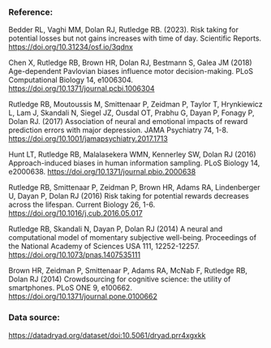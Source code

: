 ### Reference:

Bedder RL, Vaghi MM, Dolan RJ, Rutledge RB. (2023). Risk taking for potential losses but not gains
increases with time of day. Scientific Reports. https://doi.org/10.31234/osf.io/3qdnx

Chen X, Rutledge RB, Brown HR, Dolan RJ, Bestmann S, Galea JM (2018) Age-dependent Pavlovian
biases influence motor decision-making. PLoS Computational Biology 14, e1006304.
https://doi.org/10.1371/journal.pcbi.1006304

Rutledge RB, Moutoussis M, Smittenaar P, Zeidman P, Taylor T, Hrynkiewicz L, Lam J, Skandali N,
Siegel JZ, Ousdal OT, Prabhu G, Dayan P, Fonagy P, Dolan RJ. (2017) Association of neural and
emotional impacts of reward prediction errors with major depression. JAMA Psychiatry 74, 1-8.
https://doi.org/10.1001/jamapsychiatry.2017.1713

Hunt LT, Rutledge RB, Malalasekera WMN, Kennerley SW, Dolan RJ (2016) Approach-induced biases in
human information sampling. PLoS Biology 14, e2000638. https://doi.org/10.1371/journal.pbio.2000638

Rutledge RB, Smittenaar P, Zeidman P, Brown HR, Adams RA, Lindenberger U, Dayan P, Dolan RJ
(2016) Risk taking for potential rewards decreases across the lifespan. Current Biology 26, 1-6.
https://doi.org/10.1016/j.cub.2016.05.017

Rutledge RB, Skandali N, Dayan P, Dolan RJ (2014) A neural and computational model of momentary
subjective well-being. Proceedings of the National Academy of Sciences USA 111, 12252-12257.
https://doi.org/10.1073/pnas.1407535111

Brown HR, Zeidman P, Smittenaar P, Adams RA, McNab F, Rutledge RB, Dolan RJ (2014)
Crowdsourcing for cognitive science: the utility of smartphones. PLoS ONE 9, e100662.
https://doi.org/10.1371/journal.pone.0100662

### Data source:

https://datadryad.org/dataset/doi:10.5061/dryad.prr4xgxkk
